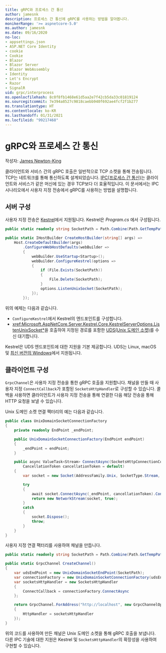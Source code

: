 ```yaml
---
title: gRPC와 프로세스 간 통신
author: jamesnk
description: 프로세스 간 통신에 gRPC를 사용하는 방법을 알아봅니다.
monikerRange: '>= aspnetcore-5.0'
ms.author: jamesnk
ms.date: 09/16/2020
no-loc:
- appsettings.json
- ASP.NET Core Identity
- cookie
- Cookie
- Blazor
- Blazor Server
- Blazor WebAssembly
- Identity
- Let's Encrypt
- Razor
- SignalR
uid: grpc/interprocess
ms.openlocfilehash: 8c0f8fb1468e61d5aa2e7f42cb5da33c01819124
ms.sourcegitcommit: 7e394a8527c9818caebb940f692ae4fcf2f1b277
ms.translationtype: HT
ms.contentlocale: ko-KR
ms.lasthandoff: 01/31/2021
ms.locfileid: "99217468"
---
```

# <a name="inter-process-communication-with-grpc"></a>gRPC와 프로세스 간 통신

작성자: [James Newton-King](https://twitter.com/jamesnk)

클라이언트와 서비스 간의 gRPC 호출은 일반적으로 TCP 소켓을 통해 전송됩니다. TCP는 네트워크를 통해 통신하도록 설계되었습니다. [IPC(프로세스 간 통신)](https://wikipedia.org/wiki/Inter-process_communication)는 클라이언트와 서비스가 같은 머신에 있는 경우 TCP보다 더 효율적입니다. 이 문서에서는 IPC 시나리오에서 사용자 지정 전송에서 gRPC를 사용하는 방법을 설명합니다.

## <a name="server-configuration"></a>서버 구성

사용자 지정 전송은 [Kestrel](xref:fundamentals/servers/kestrel)에서 지원됩니다. Kestrel은 *Program.cs* 에서 구성됩니다.

```csharp
public static readonly string SocketPath = Path.Combine(Path.GetTempPath(), "socket.tmp");

public static IHostBuilder CreateHostBuilder(string[] args) =>
    Host.CreateDefaultBuilder(args)
        .ConfigureWebHostDefaults(webBuilder =>
        {
            webBuilder.UseStartup<Startup>();
            webBuilder.ConfigureKestrel(options =>
            {
                if (File.Exists(SocketPath))
                {
                    File.Delete(SocketPath);
                }
                options.ListenUnixSocket(SocketPath);
            });
        });
```

위의 예제는 다음과 같습니다.

* `ConfigureKestrel`에서 Kestrel의 엔드포인트를 구성합니다.
* <xref:Microsoft.AspNetCore.Server.Kestrel.Core.KestrelServerOptions.ListenUnixSocket*>을 호출하여 지정된 경로를 포함한 [UDS(Unix 도메인 소켓)](https://wikipedia.org/wiki/Unix_domain_socket)를 수신 대기합니다.

Kestrel은 UDS 엔드포인트에 대한 지원을 기본 제공합니다. UDS는 Linux, macOS 및 [최신 버전의 Windows](https://devblogs.microsoft.com/commandline/af_unix-comes-to-windows/)에서 지원됩니다.

## <a name="client-configuration"></a>클라이언트 구성

`GrpcChannel`은 사용자 지정 전송을 통한 gRPC 호출을 지원합니다. 채널을 만들 때 사용자 지정 `ConnectCallback`가 포함된 `SocketsHttpHandler`로 구성할 수 있습니다. 콜백을 사용하면 클라이언트가 사용자 지정 전송을 통해 연결한 다음 해당 전송을 통해 HTTP 요청을 보낼 수 있습니다.

Unix 도메인 소켓 연결 팩터리의 예는 다음과 같습니다.

```csharp
public class UnixDomainSocketConnectionFactory
{
    private readonly EndPoint _endPoint;

    public UnixDomainSocketConnectionFactory(EndPoint endPoint)
    {
        _endPoint = endPoint;
    }

    public async ValueTask<Stream> ConnectAsync(SocketsHttpConnectionContext _,
        CancellationToken cancellationToken = default)
    {
        var socket = new Socket(AddressFamily.Unix, SocketType.Stream, ProtocolType.Unspecified);

        try
        {
            await socket.ConnectAsync(_endPoint, cancellationToken).ConfigureAwait(false);
            return new NetworkStream(socket, true);
        }
        catch
        {
            socket.Dispose();
            throw;
        }
    }
}
```

사용자 지정 연결 팩터리를 사용하여 채널을 만듭니다.

```csharp
public static readonly string SocketPath = Path.Combine(Path.GetTempPath(), "socket.tmp");

public static GrpcChannel CreateChannel()
{
    var udsEndPoint = new UnixDomainSocketEndPoint(SocketPath);
    var connectionFactory = new UnixDomainSocketConnectionFactory(udsEndPoint);
    var socketsHttpHandler = new SocketsHttpHandler
    {
        ConnectCallback = connectionFactory.ConnectAsync
    };

    return GrpcChannel.ForAddress("http://localhost", new GrpcChannelOptions
    {
        HttpHandler = socketsHttpHandler
    });
}
```

위의 코드를 사용하여 만든 채널은 Unix 도메인 소켓을 통해 gRPC 호출을 보냅니다. 다른 IPC 기술에 대한 지원은 Kestrel 및 `SocketsHttpHandler`의 확장성을 사용하여 구현할 수 있습니다.
